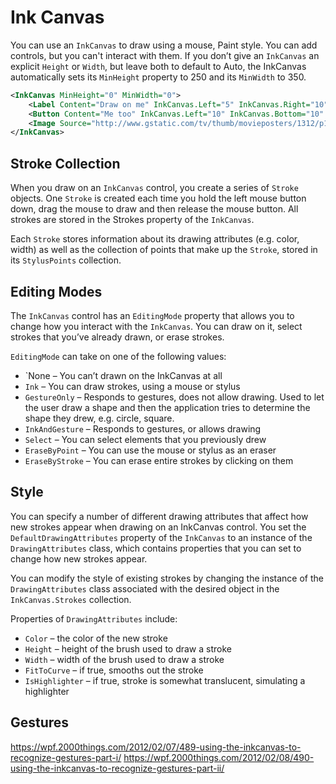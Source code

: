 # Ink Canvas

You can use an `InkCanvas` to draw using a mouse, Paint style. You can add controls, but you can't interact with them. If you don’t give an `InkCanvas` an explicit `Height` or `Width`, but leave both to default to Auto, the InkCanvas automatically sets its `MinHeight` property to 250 and its `MinWidth` to 350.

```xml
<InkCanvas MinHeight="0" MinWidth="0">
    <Label Content="Draw on me" InkCanvas.Left="5" InkCanvas.Right="10"/>
    <Button Content="Me too" InkCanvas.Left="10" InkCanvas.Bottom="10" />
    <Image Source="http://www.gstatic.com/tv/thumb/movieposters/1312/p1312_p_v8_aa.jpg" Height="200" InkCanvas.Right="5" InkCanvas.Top="5"/>
</InkCanvas>
```

## Stroke Collection
When you draw on an `InkCanvas` control, you create a series of `Stroke` objects. One `Stroke` is created each time you hold the left mouse button down, drag the mouse to draw and then release the mouse button. All strokes are stored in the Strokes property of the `InkCanvas`.

Each `Stroke` stores information about its drawing attributes (e.g. color, width) as well as the collection of points that make up the `Stroke`, stored in its `StylusPoints` collection.


## Editing Modes
The `InkCanvas` control has an `EditingMode` property that allows you to change how you interact with the `InkCanvas`. You can draw on it, select strokes that you’ve already drawn, or erase strokes.

`EditingMode` can take on one of the following values:

- `None – You can’t drawn on the InkCanvas at all
- `Ink` – You can draw strokes, using a mouse or stylus
- `GestureOnly` – Responds to gestures, does not allow drawing. Used to let the user draw a shape and then the application tries to determine the shape they drew, e.g. circle, square. 
- `InkAndGesture` – Responds to gestures, or allows drawing
- `Select` – You can select elements that you previously drew
- `EraseByPoint` – You can use the mouse or stylus as an eraser
- `EraseByStroke` – You can erase entire strokes by clicking on them


## Style
You can specify a number of different drawing attributes that affect how new strokes appear when drawing on an InkCanvas control. You set the `DefaultDrawingAttributes` property of the `InkCanvas` to an instance of the `DrawingAttributes` class, which contains properties that you can set to change how new strokes appear.

You can modify the style of existing strokes by changing the instance of the `DrawingAttributes` class associated with the desired object in the `InkCanvas.Strokes` collection.

Properties of `DrawingAttributes` include:

- `Color` – the color of the new stroke
- `Height` – height of the brush used to draw a stroke
- `Width` – width of the brush used to draw a stroke
- `FitToCurve` – if true, smooths out the stroke
- `IsHighlighter` – if true, stroke is somewhat translucent, simulating a highlighter



## Gestures
https://wpf.2000things.com/2012/02/07/489-using-the-inkcanvas-to-recognize-gestures-part-i/
https://wpf.2000things.com/2012/02/08/490-using-the-inkcanvas-to-recognize-gestures-part-ii/
<!--stackedit_data:
eyJoaXN0b3J5IjpbLTE1Nzk2MzcwMTVdfQ==
-->